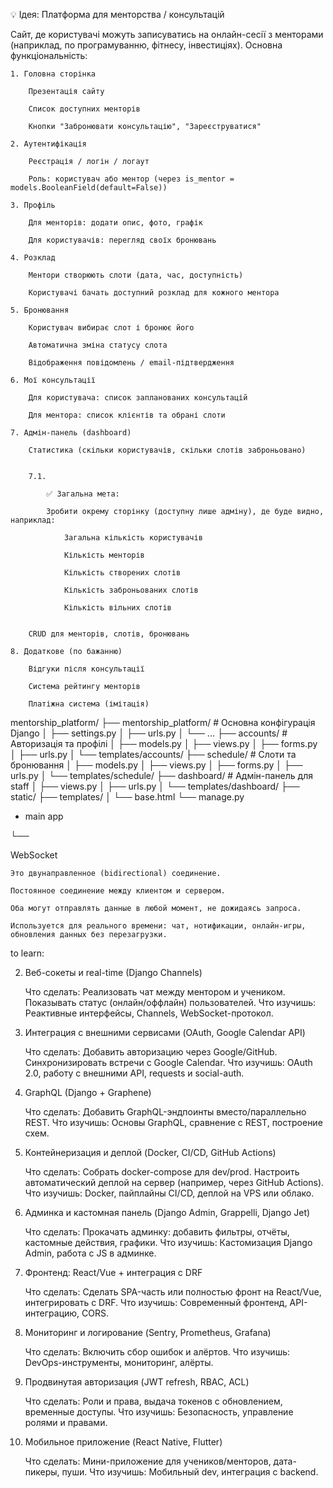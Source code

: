 💡 Ідея: Платформа для менторства / консультацій

Сайт, де користувачі можуть записуватись на онлайн-сесії з менторами (наприклад, по програмуванню, фітнесу, інвестиціях).
Основна функціональність:

    1. Головна сторінка

        Презентація сайту

        Список доступних менторів

        Кнопки "Забронювати консультацію", "Зареєструватися"

    2. Аутентифікація

        Реєстрація / логін / логаут

        Роль: користувач або ментор (через is_mentor = models.BooleanField(default=False))

    3. Профіль

        Для менторів: додати опис, фото, графік

        Для користувачів: перегляд своїх бронювань

    4. Розклад

        Ментори створюють слоти (дата, час, доступність)

        Користувачі бачать доступний розклад для кожного ментора

    5. Бронювання

        Користувач вибирає слот і бронює його

        Автоматична зміна статусу слота

        Відображення повідомлень / email-підтвердження

    6. Мої консультації

        Для користувача: список запланованих консультацій

        Для ментора: список клієнтів та обрані слоти

    7. Адмін-панель (dashboard)

        Статистика (скільки користувачів, скільки слотів заброньовано)


        7.1. 
            
            ✅ Загальна мета:

            Зробити окрему сторінку (доступну лише адміну), де буде видно, наприклад:
            
                Загальна кількість користувачів
            
                Кількість менторів
            
                Кількість створених слотів
            
                Кількість заброньованих слотів
            
                Кількість вільних слотів
            

        CRUD для менторів, слотів, бронювань

    8. Додаткове (по бажанню)

        Відгуки після консультації

        Система рейтингу менторів

        Платіжна система (імітація)



mentorship_platform/
├── mentorship_platform/        # Основна конфігурація Django
│   ├── settings.py
│   ├── urls.py
│   └── ...
├── accounts/                   # Авторизація та профілі
│   ├── models.py
│   ├── views.py
│   ├── forms.py
│   ├── urls.py
│   └── templates/accounts/
├── schedule/                   # Слоти та бронювання
│   ├── models.py
│   ├── views.py
│   ├── forms.py
│   ├── urls.py
│   └── templates/schedule/
├── dashboard/                  # Адмін-панель для staff
│   ├── views.py
│   ├── urls.py
│   └── templates/dashboard/
├── static/
├── templates/
│   └── base.html
└── manage.py
+ main app


└──

WebSocket

    Это двунаправленное (bidirectional) соединение.

    Постоянное соединение между клиентом и сервером.

    Оба могут отправлять данные в любой момент, не дожидаясь запроса.

    Используется для реального времени: чат, нотификации, онлайн-игры, обновления данных без перезагрузки.

to learn:

2. Веб-сокеты и real-time (Django Channels)

    Что сделать:
        Реализовать чат между ментором и учеником.
        Показывать статус (онлайн/оффлайн) пользователей.
    Что изучишь: Реактивные интерфейсы, Channels, WebSocket-протокол.


3. Интеграция с внешними сервисами (OAuth, Google Calendar API)

    Что сделать:
        Добавить авторизацию через Google/GitHub.
        Синхронизировать встречи с Google Calendar.
    Что изучишь: OAuth 2.0, работу с внешними API, requests и social-auth.


4. GraphQL (Django + Graphene)

    Что сделать:
        Добавить GraphQL-эндпоинты вместо/параллельно REST.
    Что изучишь: Основы GraphQL, сравнение с REST, построение схем.


7. Контейнеризация и деплой (Docker, CI/CD, GitHub Actions)

    Что сделать:
        Собрать docker-compose для dev/prod.
        Настроить автоматический деплой на сервер (например, через GitHub Actions).
    Что изучишь: Docker, пайплайны CI/CD, деплой на VPS или облако.


8. Админка и кастомная панель (Django Admin, Grappelli, Django Jet)

    Что сделать:
        Прокачать админку: добавить фильтры, отчёты, кастомные действия, графики.
    Что изучишь: Кастомизация Django Admin, работа с JS в админке.


9. Фронтенд: React/Vue + интеграция с DRF

   Что сделать:
       Сделать SPA-часть или полностью фронт на React/Vue, интегрировать с DRF.
   Что изучишь: Современный фронтенд, API-интеграцию, CORS.


10. Мониторинг и логирование (Sentry, Prometheus, Grafana)

    Что сделать:
        Включить сбор ошибок и алёртов.
    Что изучишь: DevOps-инструменты, мониторинг, алёрты.


11. Продвинутая авторизация (JWT refresh, RBAC, ACL)

    Что сделать:
        Роли и права, выдача токенов с обновлением, временные доступы.
    Что изучишь: Безопасность, управление ролями и правами.


12. Мобильное приложение (React Native, Flutter)

    Что сделать:
        Мини-приложение для учеников/менторов, дата-пикеры, пуши.
    Что изучишь: Мобильный dev, интеграция с backend.
